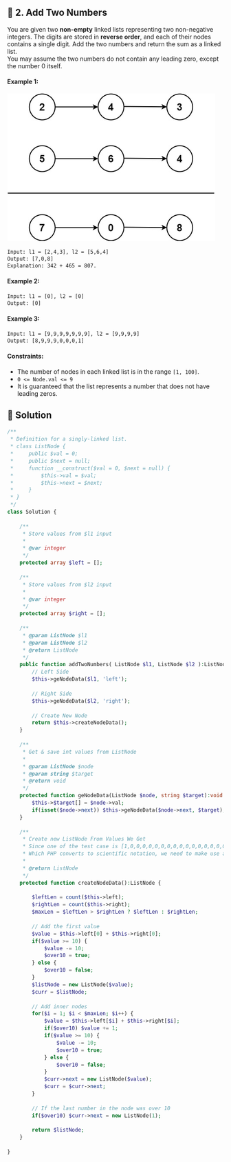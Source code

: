 ## 📝 2. Add Two Numbers
You are given two **non-empty** linked lists representing two non-negative integers. The digits are stored in **reverse order**, and each of their nodes contains a single digit. Add the two numbers and return the sum as a linked list.  
You may assume the two numbers do not contain any leading zero, except the number 0 itself.

#### Example 1:
![Example 1](../images/2-1.jpg)
```
Input: l1 = [2,4,3], l2 = [5,6,4]
Output: [7,0,8]
Explanation: 342 + 465 = 807.
```

#### Example 2:
```
Input: l1 = [0], l2 = [0]
Output: [0]
```

#### Example 3:
```
Input: l1 = [9,9,9,9,9,9,9], l2 = [9,9,9,9]
Output: [8,9,9,9,0,0,0,1]
```

#### Constraints:
+ The number of nodes in each linked list is in the range `[1, 100]`.  
+ `0 <= Node.val <= 9`   
+ It is guaranteed that the list represents a number that does not have leading zeros.  

## 📝 Solution
```php
/**
 * Definition for a singly-linked list.
 * class ListNode {
 *     public $val = 0;
 *     public $next = null;
 *     function __construct($val = 0, $next = null) {
 *         $this->val = $val;
 *         $this->next = $next;
 *     }
 * }
 */
class Solution {

    /**
     * Store values from $l1 input
     *
     * @var integer
     */
    protected array $left = [];

    /**
     * Store values from $l2 input
     *
     * @var integer
     */
    protected array $right = [];

    /**
     * @param ListNode $l1
     * @param ListNode $l2
     * @return ListNode
     */
    public function addTwoNumbers( ListNode $l1, ListNode $l2 ):ListNode {
        // Left Side
        $this->geNodeData($l1, 'left');

        // Right Side
        $this->geNodeData($l2, 'right');

        // Create New Node
        return $this->createNodeData();
    }

    /**
     * Get & save int values from ListNode
     *
     * @param ListNode $node
     * @param string $target
     * @return void
     */
    protected function geNodeData(ListNode $node, string $target):void {
        $this->$target[] = $node->val;
        if(isset($node->next)) $this->geNodeData($node->next, $target);
    }

    /**
     * Create new ListNode From Values We Get
     * Since one of the test case is [1,0,0,0,0,0,0,0,0,0,0,0,0,0,0,0,0,0,0,0,0,0,0,0,0,0,0,0,0,0,1]
     * Which PHP converts to scientific notation, we need to make use arrays and add to ListNode 1 by 1
     *
     * @return ListNode
     */
    protected function createNodeData():ListNode {

        $leftLen = count($this->left);
        $rightLen = count($this->right);
        $maxLen = $leftLen > $rightLen ? $leftLen : $rightLen;
        
        // Add the first value
        $value = $this->left[0] + $this->right[0];
        if($value >= 10) {
            $value -= 10;
            $over10 = true;
        } else {
            $over10 = false;
        }
        $listNode = new ListNode($value);
        $curr = $listNode;

        // Add inner nodes
        for($i = 1; $i < $maxLen; $i++) {
            $value = $this->left[$i] + $this->right[$i];
            if($over10) $value += 1;
            if($value >= 10) {
                $value -= 10;
                $over10 = true;
            } else {
                $over10 = false;
            }
            $curr->next = new ListNode($value);
            $curr = $curr->next;
        }

        // If the last number in the node was over 10
        if($over10) $curr->next = new ListNode(1);

        return $listNode;
    }

}
```
